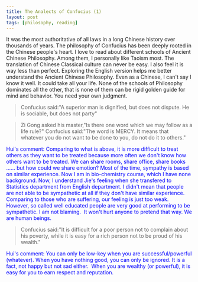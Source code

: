 ```yaml
---
title: The Analects of Confucius (1)
layout: post
tags: [philosophy, reading]
---
```

It was the most authoritative of all laws in a long Chinese history over thousands of years. The philosophy of Confucius has been deeply rooted in the Chinese people's heart. I love to read about different schools of Ancient Chinese Philosophy. Among them, I personally like Taoism most. The translation of Chinese Classical culture can never be easy. I also feel it is way less than perfect. Exploring the English version helps me better understand the Ancient Chinese Philosophy. Even as a Chinese, I can't say I know it well. It could take all your life. None of the schools of Philosophy dominates all the other, that is none of them can be rigid golden guide for mind and behavior. You need your own judgment.
<blockquote>Confucius said:"A superior man is dignified, but does not dispute. He is sociable, but does not party"</blockquote>
<blockquote>Zi Gong asked his master,"Is there one word which we may follow as a life rule?"
Confucius said:"The word is MERCY. It means that whatever you do not want to be done to you, do not do it to others."</blockquote>
<span style="color: #0000ff;">Hui's comment: Comparing to what is above, it is more difficult to treat others as they want to be treated because more often we don't know how others want to be treated. We can share rooms, share office, share books ...... but how could we share emotion? Most of the time, sympathy is based on similar experience. Now I am in bio-chemistry course, which I have none background. Now, I understand Jie's feeling when she transfered to Statistics department from English department. I didn't mean that people are not able to be sympathetic at all if they don't have similar experience.  Comparing to those who are suffering, our feeling is just too weak. However, so called well educated people are very good at performing to be sympathetic. I am not blaming.  It won't hurt anyone to pretend that way. We are human beings.</span>
<blockquote>Confucius said:"It is difficult for a poor person not to complain about his poverty, while it is easy for a rich person not to be proud of his wealth."</blockquote>
<span style="color: #0000ff;">Hui's comment: You can only be low-key when you are successful/powerful (whatever). When you have nothing good, you can only be ignored. It is a fact, not happy but not sad either. </span> <span style="color: #0000ff;">When you are wealthy (or powerful), it is easy for you to earn respect and reputation.</span>